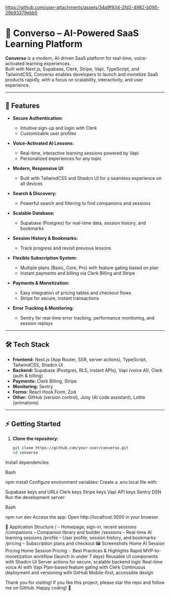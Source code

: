 


https://github.com/user-attachments/assets/34a9f934-2fd3-4982-b095-29b93379ebb5


# 🧠 Converso – AI-Powered SaaS Learning Platform

**Converso** is a modern, AI-driven SaaS platform for real-time, voice-activated learning experiences.  
Built with Next.js, Supabase, Clerk, Stripe, Vapi, TypeScript, and TailwindCSS, Converso enables developers to launch and monetize SaaS products rapidly, with a focus on scalability, interactivity, and user experience.

---

## 🚀 Features

- **Secure Authentication:**  
  - Intuitive sign-up and login with Clerk
  - Customizable user profiles

- **Voice-Activated AI Lessons:**  
  - Real-time, interactive learning sessions powered by Vapi
  - Personalized experiences for any topic

- **Modern, Responsive UI:**  
  - Built with TailwindCSS and Shadcn UI for a seamless experience on all devices

- **Search & Discovery:**  
  - Powerful search and filtering to find companions and sessions

- **Scalable Database:**  
  - Supabase (Postgres) for real-time data, session history, and bookmarks

- **Session History & Bookmarks:**  
  - Track progress and revisit previous lessons

- **Flexible Subscription System:**  
  - Multiple plans (Basic, Core, Pro) with feature gating based on plan
  - Instant payments and billing via Clerk Billing and Stripe

- **Payments & Monetization:**  
  - Easy integration of pricing tables and checkout flows
  - Stripe for secure, instant transactions

- **Error Tracking & Monitoring:**  
  - Sentry for real-time error tracking, performance monitoring, and session replays

---

## 🛠️ Tech Stack

- **Frontend:** Next.js (App Router, SSR, server actions), TypeScript, TailwindCSS, Shadcn UI
- **Backend:** Supabase (Postgres, RLS, instant APIs), Vapi (voice AI), Clerk (auth & billing)
- **Payments:** Clerk Billing, Stripe
- **Monitoring:** Sentry
- **Forms:** React Hook Form, Zod
- **Other:** GitHub (version control), Juny (AI code assistant), Lottie (animations)

---

## ⚡ Getting Started

1. **Clone the repository:**
   ```bash
   git clone https://github.com/your-user/converso.git
   cd converso
Install dependencies:

Bash

npm install
Configure environment variables:
Create a .env.local file with:

Supabase keys and URLs
Clerk keys
Stripe keys
Vapi API keys
Sentry DSN
Run the development server:

Bash

npm run dev
Access the app:
Open http://localhost:3000 in your browser.

🧩 Application Structure
/ – Homepage, sign-in, recent sessions
/companions – Companion library and builder
/sessions – Real-time AI learning sessions
/profile – User profile, session history, and bookmarks
/pricing – Subscription plans and checkout
🖼️ Screenshots
Home	AI Session	Pricing
Home	Session	Pricing
💡 Best Practices & Highlights
Rapid MVP-to-monetization workflow (launch in under 7 days)
Reusable UI components with Shadcn UI
Server actions for secure, scalable backend logic
Real-time voice AI with Vapi
Plan-based feature gating with Clerk
Continuous deployment and versioning with GitHub
Mobile-first, accessible design


Thank you for visiting! If you like this project, please star the repo and follow me on GitHub.
Happy coding! 🚀


